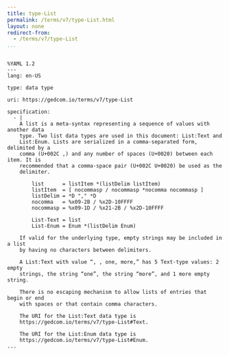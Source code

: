 ```yaml
---
title: type-List
permalink: /terms/v7/type-List.html
layout: none
redirect-from:
  - /terms/v7/type-List
...
```


```

%YAML 1.2
---
lang: en-US

type: data type

uri: https://gedcom.io/terms/v7/type-List

specification:
  - |
    A list is a meta-syntax representing a sequence of values with another data
    type. Two list data types are used in this document: List:Text and
    List:Enum. Lists are serialized in a comma-separated form, delimited by a
    comma (U+002C ,) and any number of spaces (U+0020) between each item. It is
    recommended that a comma-space pair (U+002C U+0020) be used as the
    delimiter.
    
        list      = listItem *(listDelim listItem)
        listItem  = [ nocommasp / nocommasp *nocomma nocommasp ]
        listDelim = *D "," *D
        nocomma   = %x09-2B / %x2D-10FFFF
        nocommasp = %x09-1D / %x21-2B / %x2D-10FFFF
    
        List-Text = list
        List-Enum = Enum *(listDelim Enum)
    
    If valid for the underlying type, empty strings may be included in a list
    by having no characters between delimiters.
    
    A List:Text with value “, , one, more,” has 5 Text-type values: 2 empty
    strings, the string “one”, the string “more”, and 1 more empty string.
    
    There is no escaping mechanism to allow lists of entries that begin or end
    with spaces or that contain comma characters.
    
    The URI for the List:Text data type is
    https://gedcom.io/terms/v7/type-List#Text.
    
    The URI for the List:Enum data type is
    https://gedcom.io/terms/v7/type-List#Enum.
...

```
